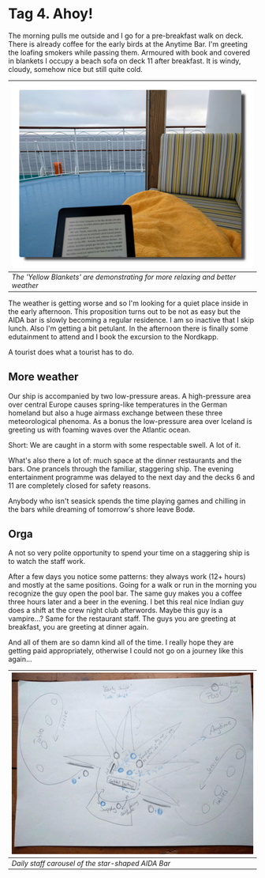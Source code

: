 <!--
.. title: Love Boat - The Real Story. Seetag
.. slug: norge04
.. date: 2019-03-24 12:32:32 UTC+01:00
.. tags: norway,cruise
.. category: outandabout
.. link: 
.. description: 
.. type: text
-->

# Tag 4. Ahoy!

The morning pulls me outside and I go for a pre-breakfast walk on deck. There is already coffee for the early birds at the Anytime Bar. I'm greeting the loafing smokers while passing them. Armoured with book and covered in blankets I occupy a beach sofa on deck 11 after breakfast. It is windy, cloudy, somehow nice but still quite cold.

| ![](../../../images/norge2019/08.png) |
| --- |
| *The 'Yellow Blankets' are demonstrating for more relaxing and better weather* |

The weather is getting worse and so I'm looking for a quiet place inside in the early afternoon. This proposition turns out to be not as easy but the AIDA bar is slowly becoming a regular residence. I am so inactive that I skip lunch. Also I'm getting a bit petulant. In the afternoon there is finally some edutainment to attend and I book the excursion to the Nordkapp.

A tourist does what a tourist has to do.

## More weather

Our ship is accompanied by two low-pressure areas. A high-pressure area over central Europe causes spring-like temperatures in the German homeland but also a huge airmass exchange between these three meteorological phenoma. As a bonus the low-pressure area over Iceland is greeting us with foaming waves over the Atlantic ocean.

Short: We are caught in a storm with some respectable swell. A lot of it. 

What's also there a lot of: much space at the dinner restaurants and the bars. One prancels through the familiar, staggering ship. The evening entertainment programme was delayed to the next day and the decks 6 and 11 are completely closed for safety reasons.

Anybody who isn't seasick spends the time playing games and chilling in the bars while dreaming of tomorrow's shore leave Bodø.

## Orga

A not so very polite opportunity to spend your time on a staggering ship is to watch the staff work.

After a few days you notice some patterns: they always work (12+ hours) and mostly at the same positions.
Going for a walk or run in the morning you recognize the guy open the pool bar. The same guy makes you a coffee three hours later and a beer in the evening. I bet this real nice Indian guy does a shift at the crew night club afterwords. Maybe this guy is a vampire...? Same for the restaurant staff. The guys you are greeting at breakfast, you are greeting at dinner again.

And all of them are so damn kind all of the time. I really hope they are getting paid appropriately, otherwise I could not go on a journey like this again...

| ![](../../../images/norge2019/46.jpg) |
| --- |
| *Daily staff carousel of the star-shaped AIDA Bar* |


